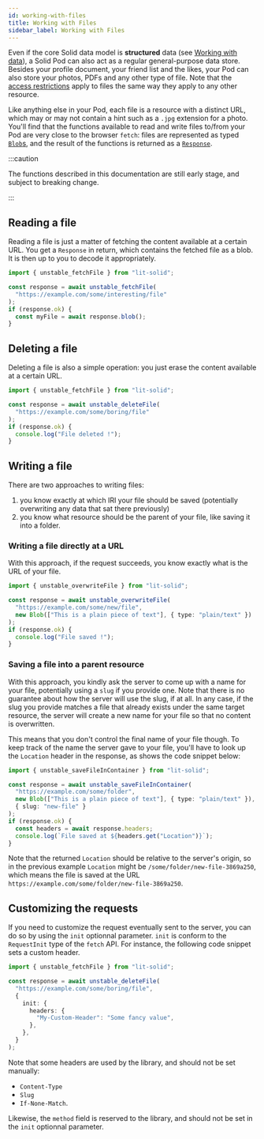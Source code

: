```yaml
---
id: working-with-files
title: Working with Files
sidebar_label: Working with Files
---
```


Even if the core Solid data model is **structured** data (see [Working with data](./working-with-data)), a Solid Pod
can also act as a regular general-purpose data store. Besides your profile document, your friend list and the likes, your
Pod can also store your photos, PDFs and any other type of file. Note that the [access restrictions](./managing-access)
apply to files the same way they apply to any other resource.

Like anything else in your Pod, each file is a resource with a distinct URL, which may or may not contain a hint
such as a `.jpg` extension for a photo. You'll find that the functions available to read and write files to/from
your Pod are very close to the browser `fetch`: files are represented as typed [`Blob`s](https://developer.mozilla.org/en-US/docs/Web/API/Blob), and the result of the functions is returned as a [`Response`](https://developer.mozilla.org/en-US/docs/Web/API/Response).

:::caution

The functions described in this documentation are still early stage, and subject to breaking change.

:::

## Reading a file

Reading a file is just a matter of fetching the content available at a certain URL. You get a `Response` in return, which contains
the fetched file as a blob. It is then up to you to decode it appropriately.

```typescript
import { unstable_fetchFile } from "lit-solid";

const response = await unstable_fetchFile(
  "https://example.com/some/interesting/file"
);
if (response.ok) {
  const myFile = await response.blob();
}
```

## Deleting a file

Deleting a file is also a simple operation: you just erase the content available at a certain URL.

```typescript
import { unstable_fetchFile } from "lit-solid";

const response = await unstable_deleteFile(
  "https://example.com/some/boring/file"
);
if (response.ok) {
  console.log("File deleted !");
}
```

## Writing a file

There are two approaches to writing files:

1. you know exactly at which IRI your file should be saved (potentially overwriting any data that sat there previously)
2. you know what resource should be the parent of your file, like saving it into a folder.

### Writing a file directly at a URL

With this approach, if the request succeeds, you know exactly what is the URL of your file.

```typescript
import { unstable_overwriteFile } from "lit-solid";

const response = await unstable_overwriteFile(
  "https://example.com/some/new/file",
  new Blob(["This is a plain piece of text"], { type: "plain/text" })
);
if (response.ok) {
  console.log("File saved !");
}
```

### Saving a file into a parent resource

With this approach, you kindly ask the server to come up with a name for your file, potentially using a `slug` if you
provide one. Note that there is no guarantee about how the server will use the slug, if at all. In any case, if the slug
you provide matches a file that already exists under the same target resource, the server will create a new name for your
file so that no content is overwritten.

This means that you don't control the final name of your file though. To keep track of the name the server gave to your
file, you'll have to look up the `Location` header in the response, as shows the code snippet below:

```typescript
import { unstable_saveFileInContainer } from "lit-solid";

const response = await unstable_saveFileInContainer(
  "https://example.com/some/folder",
  new Blob(["This is a plain piece of text"], { type: "plain/text" }),
  { slug: "new-file" }
);
if (response.ok) {
  const headers = await response.headers;
  console.log(`File saved at ${headers.get("Location")}`);
}
```

Note that the returned `Location` should be relative to the server's origin, so in the previous example `Location` might
be `/some/folder/new-file-3869a250`, which means the file is saved at the URL `https://example.com/some/folder/new-file-3869a250`.

## Customizing the requests

If you need to customize the request eventually sent to the server, you can do so by using the `init` optionnal parameter.
`init` is conform to the `RequestInit` type of the `fetch` API. For instance, the following code snippet sets a custom
header.

```typescript
import { unstable_fetchFile } from "lit-solid";

const response = await unstable_deleteFile(
  "https://example.com/some/boring/file",
  {
    init: {
      headers: {
        "My-Custom-Header": "Some fancy value",
      },
    },
  }
);
```

Note that some headers are used by the library, and should not be set manually:

- `Content-Type`
- `Slug`
- `If-None-Match`.

Likewise, the `method` field is reserved to the library, and should not be set in the `init` optionnal parameter.
